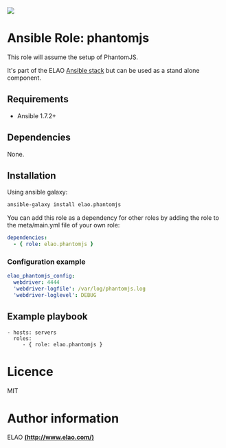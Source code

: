 <img src="http://www.elao.com/images/corpo/logo_red_small.png"/>

# Ansible Role: phantomjs

This role will assume the setup of PhantomJS.

It's part of the ELAO [Ansible stack](http://ansible.elao.com) but can be used as a stand alone component.

## Requirements

- Ansible 1.7.2+

## Dependencies

None.

## Installation

Using ansible galaxy:

```bash
ansible-galaxy install elao.phantomjs
```
You can add this role as a dependency for other roles by adding the role to the meta/main.yml file of your own role:

```yaml
dependencies:
  - { role: elao.phantomjs }
```
### Configuration example

```yaml
elao_phantomjs_config:
  webdriver: 4444
  'webdriver-logfile': /var/log/phantomjs.log
  'webdriver-loglevel': DEBUG
```

## Example playbook

    - hosts: servers
      roles:
         - { role: elao.phantomjs }

# Licence

MIT

# Author information

ELAO [**(http://www.elao.com/)**](http://www.elao.com)
